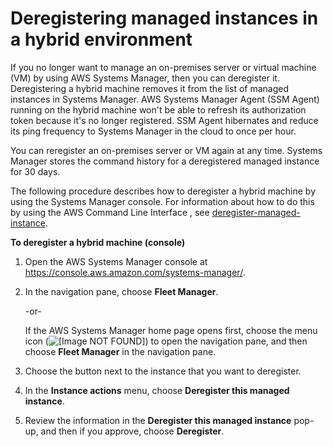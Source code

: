 # Deregistering managed instances in a hybrid environment<a name="systems-manager-managed-instances-advanced-deregister"></a>

If you no longer want to manage an on\-premises server or virtual machine \(VM\) by using AWS Systems Manager, then you can deregister it\. Deregistering a hybrid machine removes it from the list of managed instances in Systems Manager\. AWS Systems Manager Agent \(SSM Agent\) running on the hybrid machine won't be able to refresh its authorization token because it's no longer registered\. SSM Agent hibernates and reduce its ping frequency to Systems Manager in the cloud to once per hour\.

You can reregister an on\-premises server or VM again at any time\. Systems Manager stores the command history for a deregistered managed instance for 30 days\.

The following procedure describes how to deregister a hybrid machine by using the Systems Manager console\. For information about how to do this by using the AWS Command Line Interface , see [deregister\-managed\-instance](https://docs.aws.amazon.com/cli/latest/reference/ssm/deregister-managed-instance.html)\.

**To deregister a hybrid machine \(console\)**

1. Open the AWS Systems Manager console at [https://console\.aws\.amazon\.com/systems\-manager/](https://console.aws.amazon.com/systems-manager/)\.

1. In the navigation pane, choose **Fleet Manager**\.

   \-or\-

   If the AWS Systems Manager home page opens first, choose the menu icon \(![\[Image NOT FOUND\]](http://docs.aws.amazon.com/systems-manager/latest/userguide/images/menu-icon-small.png)\) to open the navigation pane, and then choose **Fleet Manager** in the navigation pane\.

1. Choose the button next to the instance that you want to deregister\.

1. In the **Instance actions** menu, choose **Deregister this managed instance**\.

1. Review the information in the **Deregister this managed instance** pop\-up, and then if you approve, choose **Deregister**\.
